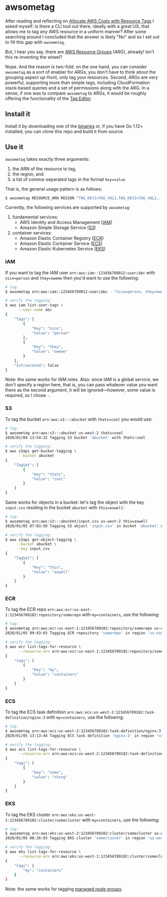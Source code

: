 # awsometag

After reading and reflecting on [Allocate AWS Costs with Resource Tags](https://medium.com/@davidevanpaulis/allocate-aws-costs-with-resource-tags-277de240487f) 
I asked myself: is there a CLI tool out there, ideally with a great UX, 
that allows me to tag *any* AWS resource in a uniform manner? 
After some searching around I concluded that the answer is likely "No" 
and so I set out to fill this gap with `awsometag`.

But, I hear you say, there are [AWS Resource Groups](https://docs.aws.amazon.com/ARG/latest/userguide/welcome.html) (ARG), already!
Isn't this re-inventing the wheel?

Nope. And the reason is two-fold: on the one hand, you can consider `awsometag` as
a sort of enabler for ARGs; you don't have to think about the grouping aspect up-front,
only tag your resources. Second, ARGs are very powerful, supporting more than simple
tags, including CloudFormation stack-based queries and a set of permissions 
along with the ARG. In a sense, if one was to compare `awsometag` to ARGs, it would
be roughly offering the functionality of the [Tag Editor](https://docs.aws.amazon.com/ARG/latest/userguide/tag-editor.html).

## Install it
Install it by downloading one of the [binaries](https://github.com/mhausenblas/awsometag/releases) or,
if you have Go 1.12+ installed, you can clone this repo and build it from source.

## Use it

`awsometag` takes exactly three arguments: 

1. the ARN of the resource to tag,
1. the region, and 
1. a list of comma-separated tags in the format `key=value`

That is, the general usage pattern is as follows:

```sh
$ awsometag RESOURCE_ARN REGION "TAG_KEY1=TAG_VAL1,TAG_KEY2=TAG_VAL2,..."
```

Currently, the following services are supported by `awsometag`:

1. fundamental services:
   - AWS Identity and Access Management ([IAM](#iam))
   - Amazon Simple Storage Service ([S3](#s3))
1. container services:
   - Amazon Elastic Container Registry ([ECR](#ecr))
   - Amazon Elastic Container Service ([ECS](#ecs))
   - Amazon Elastic Kubernetes Service ([EKS](#eks))

### IAM

If you want to tag the IAM user `arn:aws:iam::123456789012:user/abc` with
`nice=person` and `they=oweme` then you'd want to use the following:

```sh
# tag:
$ awsometag arn:aws:iam::123456789012:user/abc - "nice=person, they=oweme"

# verify the tagging:
$ aws iam list-user-tags \
      --user-name abc
{
    "Tags": [
        {
            "Key": "nice",
            "Value": "person"
        },
        {
            "Key": "they",
            "Value": "oweme"
        }
    ],
    "IsTruncated": false
}
```

Note: the same works for IAM roles. Also: since IAM is a global service, 
we don't specify a region here, that is, you can pass whatever value you
want there as the second argument, it will be ignored—however, some value is 
required, so I chose `-`.

### S3

To tag the bucket `arn:aws:s3:::abucket` with `thats=cool` you would use:

```sh
# tag:
$ awsometag arn:aws:s3:::abucket us-west-2 thats=cool
2020/01/04 13:54:32 Tagging S3 bucket 'abucket' with thats:cool

# verify the tagging:
$ aws s3api get-bucket-tagging \
      --bucket abucket
{
    "TagSet": [
        {
            "Key": "thats",
            "Value": "cool"
        }
    ]
}
```

Same works for objects in a bucket: let's tag the object with the key 
`input.csv` residing in the bucket `abucket` with `this=aswell`:

```sh
# tag:
$ awsometag arn:aws:s3:::abucket/input.csv us-west-2 this=aswell
2020/01/05 07:03:50 Tagging S3 object 'input.csv' in bucket 'abucket' with this:aswell

# verify the tagging:
$ aws s3api get-object-tagging \
     --bucket abucket \
     --key input.csv
{
    "TagSet": [
        {
            "Key": "this",
            "Value": "aswell"
        }
    ]
}
```

### ECR

To tag the ECR repo `arn:aws:ecr:us-east-1:123456789102:repository/somerepo` 
with `my=containers`, use the following:

```sh
# tag:
$ awsometag arn:aws:ecr:us-east-1:123456789102:repository/somerepo us-east-1 my=containers
2020/01/05 09:43:03 Tagging ECR repository 'somerepo' in region 'us-east-1' with my:containers

# verify the tagging:
$ aws ecr list-tags-for-resource \
      --resource-arn arn:aws:ecr:us-east-1:123456789102:repository/somerepo
{
    "tags": [
        {
            "Key": "my",
            "Value": "containers"
        }
    ]
}
```

### ECS

To tag the ECS task definition `arn:aws:ecs:us-west-2:123456789102:task-definition/nginx:3` 
with `my=containers`, use the following:

```sh
# tag:
$ awsometag arn:aws:ecs:us-west-2:123456789102:task-definition/nginx:3 us-west-2 my=containers
2020/01/05 13:13:44 Tagging ECS task definition 'nginx:3' in region 'us-west-2' with my:containers

# verify the tagging:
$ aws ecs list-tags-for-resource \
      --resource-arn arn:aws:ecs:us-west-2:123456789102:task-definition/nginx:3
{
    "tags": [
        {
            "key": "some",
            "value": "thing"
        }
    ]
}
```

### EKS

To tag the EKS cluster `arn:aws:eks:us-west-2:123456789102:cluster/somecluster` 
with `my=containers`, use the following:

```sh
# tag:
$ awsometag arn:aws:eks:us-west-2:123456789102:cluster/somecluster us-west-1 my=containers
2020/01/05 08:26:03 Tagging EKS cluster 'somecluster' in region 'us-west-1' with my:containers

# verify the tagging:
$ aws eks list-tags-for-resource \
      --resource-arn arn:aws:eks:us-west-1:123456789102:cluster/somecluster
{
    "tags": {
        "my": "containers"
    }
}
```

Note: the same works for tagging [managed node groups](https://docs.aws.amazon.com/eks/latest/userguide/managed-node-groups.html).